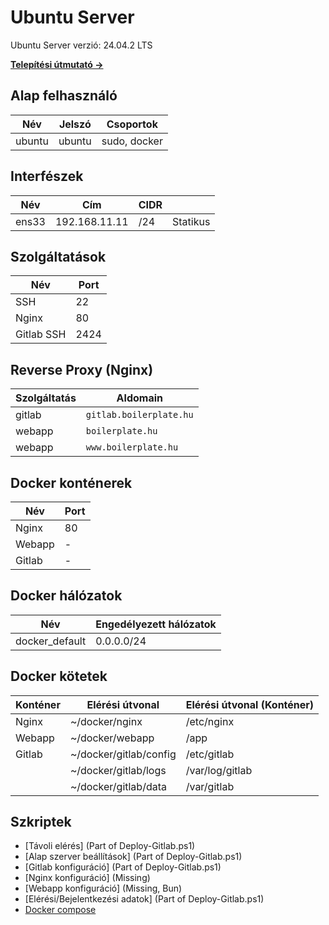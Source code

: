 # Ubuntu Server

Ubuntu Server verzió: 24.04.2 LTS

**[Telepítési útmutató →](setup.md)**

## Alap felhasználó

| Név    | Jelszó | Csoportok    |
| ------ | ------ | ------------ |
| ubuntu | ubuntu | sudo, docker |

## Interfészek

| Név   | Cím           | CIDR |          |
| ----- | ------------- | ---- | -------- |
| ens33 | 192.168.11.11 | /24  | Statikus |

## Szolgáltatások

| Név        | Port |
| ---------- | ---- |
| SSH        | 22   |
| Nginx      | 80   |
| Gitlab SSH | 2424 |

## Reverse Proxy (Nginx)

| Szolgáltatás | Aldomain                |
| ------------ | ----------------------- |
| gitlab       | `gitlab.boilerplate.hu` |
| webapp       | `boilerplate.hu`        |
| webapp       | `www.boilerplate.hu`    |

## Docker konténerek

| Név    | Port |
| ------ | ---- |
| Nginx  | 80   |
| Webapp | -    |
| Gitlab | -    |

## Docker hálózatok

| Név            | Engedélyezett hálózatok |
| -------------- | ----------------------- |
| docker_default | 0.0.0.0/24              |

## Docker kötetek

| Konténer | Elérési útvonal        | Elérési útvonal (Konténer) |
| -------- | ---------------------- | -------------------------- |
| Nginx    | ~/docker/nginx         | /etc/nginx                 |
| Webapp   | ~/docker/webapp        | /app                       |
| Gitlab   | ~/docker/gitlab/config | /etc/gitlab                |
|          | ~/docker/gitlab/logs   | /var/log/gitlab            |
|          | ~/docker/gitlab/data   | /var/gitlab                |

## Szkriptek

- [Távoli elérés] (Part of Deploy-Gitlab.ps1)
- [Alap szerver beállítások] (Part of Deploy-Gitlab.ps1)
- [Gitlab konfiguráció] (Part of Deploy-Gitlab.ps1)
- [Nginx konfiguráció] (Missing)
- [Webapp konfiguráció] (Missing, Bun)
- [Elérési/Bejelentkezési adatok] (Part of Deploy-Gitlab.ps1)
- [Docker compose](../../config/scripts/server/docker-compose.yml)

